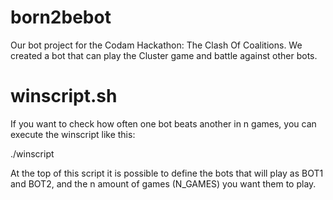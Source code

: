 # born2bebot
Our bot project for the Codam Hackathon: The Clash Of Coalitions. We created a bot that can play the Cluster game and battle against other bots.


# winscript.sh
If you want to check how often one bot beats another in n games, you can execute the winscript like this:

./winscript

At the top of this script it is possible to define the bots that will play as BOT1 and BOT2, and the n amount of games (N_GAMES) you want them to play.


